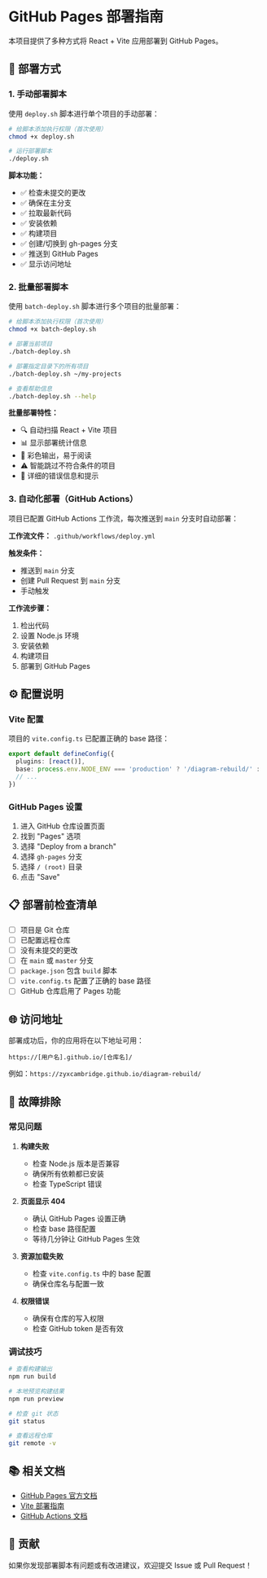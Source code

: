 # GitHub Pages 部署指南

本项目提供了多种方式将 React + Vite 应用部署到 GitHub Pages。

## 🚀 部署方式

### 1. 手动部署脚本

使用 `deploy.sh` 脚本进行单个项目的手动部署：

```bash
# 给脚本添加执行权限（首次使用）
chmod +x deploy.sh

# 运行部署脚本
./deploy.sh
```

**脚本功能：**
- ✅ 检查未提交的更改
- ✅ 确保在主分支
- ✅ 拉取最新代码
- ✅ 安装依赖
- ✅ 构建项目
- ✅ 创建/切换到 gh-pages 分支
- ✅ 推送到 GitHub Pages
- ✅ 显示访问地址

### 2. 批量部署脚本

使用 `batch-deploy.sh` 脚本进行多个项目的批量部署：

```bash
# 给脚本添加执行权限（首次使用）
chmod +x batch-deploy.sh

# 部署当前项目
./batch-deploy.sh

# 部署指定目录下的所有项目
./batch-deploy.sh ~/my-projects

# 查看帮助信息
./batch-deploy.sh --help
```

**批量部署特性：**
- 🔍 自动扫描 React + Vite 项目
- 📊 显示部署统计信息
- 🎨 彩色输出，易于阅读
- ⚠️ 智能跳过不符合条件的项目
- 📝 详细的错误信息和提示

### 3. 自动化部署（GitHub Actions）

项目已配置 GitHub Actions 工作流，每次推送到 `main` 分支时自动部署：

**工作流文件：** `.github/workflows/deploy.yml`

**触发条件：**
- 推送到 `main` 分支
- 创建 Pull Request 到 `main` 分支
- 手动触发

**工作流步骤：**
1. 检出代码
2. 设置 Node.js 环境
3. 安装依赖
4. 构建项目
5. 部署到 GitHub Pages

## ⚙️ 配置说明

### Vite 配置

项目的 `vite.config.ts` 已配置正确的 base 路径：

```typescript
export default defineConfig({
  plugins: [react()],
  base: process.env.NODE_ENV === 'production' ? '/diagram-rebuild/' : '/',
  // ...
})
```

### GitHub Pages 设置

1. 进入 GitHub 仓库设置页面
2. 找到 "Pages" 选项
3. 选择 "Deploy from a branch"
4. 选择 `gh-pages` 分支
5. 选择 `/ (root)` 目录
6. 点击 "Save"

## 📋 部署前检查清单

- [ ] 项目是 Git 仓库
- [ ] 已配置远程仓库
- [ ] 没有未提交的更改
- [ ] 在 `main` 或 `master` 分支
- [ ] `package.json` 包含 `build` 脚本
- [ ] `vite.config.ts` 配置了正确的 base 路径
- [ ] GitHub 仓库启用了 Pages 功能

## 🌐 访问地址

部署成功后，你的应用将在以下地址可用：

```
https://[用户名].github.io/[仓库名]/
```

例如：`https://zyxcambridge.github.io/diagram-rebuild/`

## 🔧 故障排除

### 常见问题

1. **构建失败**
   - 检查 Node.js 版本是否兼容
   - 确保所有依赖都已安装
   - 检查 TypeScript 错误

2. **页面显示 404**
   - 确认 GitHub Pages 设置正确
   - 检查 base 路径配置
   - 等待几分钟让 GitHub Pages 生效

3. **资源加载失败**
   - 检查 `vite.config.ts` 中的 base 配置
   - 确保仓库名与配置一致

4. **权限错误**
   - 确保有仓库的写入权限
   - 检查 GitHub token 是否有效

### 调试技巧

```bash
# 查看构建输出
npm run build

# 本地预览构建结果
npm run preview

# 检查 git 状态
git status

# 查看远程仓库
git remote -v
```

## 📚 相关文档

- [GitHub Pages 官方文档](https://docs.github.com/en/pages)
- [Vite 部署指南](https://vitejs.dev/guide/static-deploy.html)
- [GitHub Actions 文档](https://docs.github.com/en/actions)

## 🤝 贡献

如果你发现部署脚本有问题或有改进建议，欢迎提交 Issue 或 Pull Request！